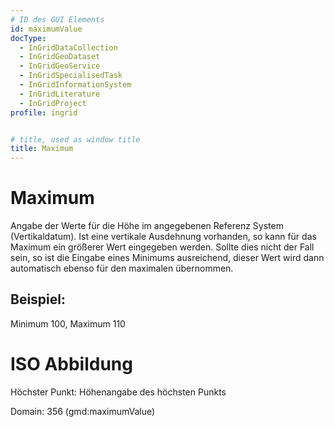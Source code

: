 ```yaml
---
# ID des GUI Elements
id: maximumValue
docType:
  - InGridDataCollection
  - InGridGeoDataset
  - InGridGeoService
  - InGridSpecialisedTask
  - InGridInformationSystem
  - InGridLiterature
  - InGridProject
profile: ingrid


# title, used as window title
title: Maximum
---
```


# Maximum

Angabe der Werte für die Höhe im angegebenen Referenz System (Vertikaldatum).  Ist eine vertikale Ausdehnung vorhanden, so kann für das Maximum ein größerer Wert eingegeben werden. Sollte dies nicht der Fall sein, so ist die Eingabe eines Minimums ausreichend, dieser Wert wird dann automatisch ebenso für den maximalen übernommen.

## Beispiel:

Minimum 100, Maximum 110

# ISO Abbildung

Höchster Punkt: Höhenangabe des höchsten Punkts

Domain: 356 (gmd:maximumValue)
